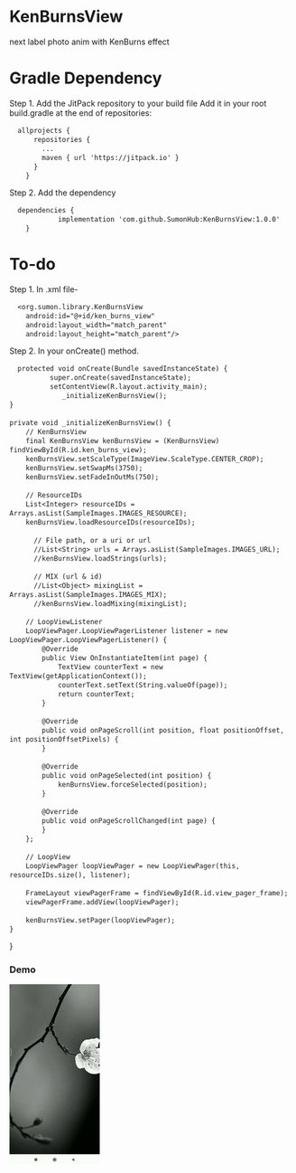 # KenBurnsView
next label photo anim with KenBurns effect

# Gradle Dependency
Step 1. Add the JitPack repository to your build file
Add it in your root build.gradle at the end of repositories:

      allprojects {
          repositories {
            ...
            maven { url 'https://jitpack.io' }
          }
        }
Step 2. Add the dependency
      
      dependencies {
                implementation 'com.github.SumonHub:KenBurnsView:1.0.0'
        }
        
# To-do
      
Step 1. In .xml file-

      <org.sumon.library.KenBurnsView
        android:id="@+id/ken_burns_view"
        android:layout_width="match_parent"
        android:layout_height="match_parent"/>
              
Step 2. In your onCreate() method.
 
      protected void onCreate(Bundle savedInstanceState) {
              super.onCreate(savedInstanceState);
              setContentView(R.layout.activity_main);
                 _initializeKenBurnsView();
    }

    private void _initializeKenBurnsView() {
        // KenBurnsView
        final KenBurnsView kenBurnsView = (KenBurnsView) findViewById(R.id.ken_burns_view);
        kenBurnsView.setScaleType(ImageView.ScaleType.CENTER_CROP);
        kenBurnsView.setSwapMs(3750);
        kenBurnsView.setFadeInOutMs(750);

        // ResourceIDs
        List<Integer> resourceIDs = Arrays.asList(SampleImages.IMAGES_RESOURCE);
        kenBurnsView.loadResourceIDs(resourceIDs);
        
          // File path, or a uri or url
          //List<String> urls = Arrays.asList(SampleImages.IMAGES_URL);
          //kenBurnsView.loadStrings(urls);
          
          // MIX (url & id)
          //List<Object> mixingList = Arrays.asList(SampleImages.IMAGES_MIX);
          //kenBurnsView.loadMixing(mixingList);

        // LoopViewListener
        LoopViewPager.LoopViewPagerListener listener = new LoopViewPager.LoopViewPagerListener() {
            @Override
            public View OnInstantiateItem(int page) {
                TextView counterText = new TextView(getApplicationContext());
                counterText.setText(String.valueOf(page));
                return counterText;
            }

            @Override
            public void onPageScroll(int position, float positionOffset, int positionOffsetPixels) {
            }

            @Override
            public void onPageSelected(int position) {
                kenBurnsView.forceSelected(position);
            }

            @Override
            public void onPageScrollChanged(int page) {
            }
        };

        // LoopView
        LoopViewPager loopViewPager = new LoopViewPager(this, resourceIDs.size(), listener);

        FrameLayout viewPagerFrame = findViewById(R.id.view_pager_frame);
        viewPagerFrame.addView(loopViewPager);

        kenBurnsView.setPager(loopViewPager);
    }
}


### Demo
![](https://github.com/SumonHub/KenBurnsView/blob/master/preview/preview.gif)

